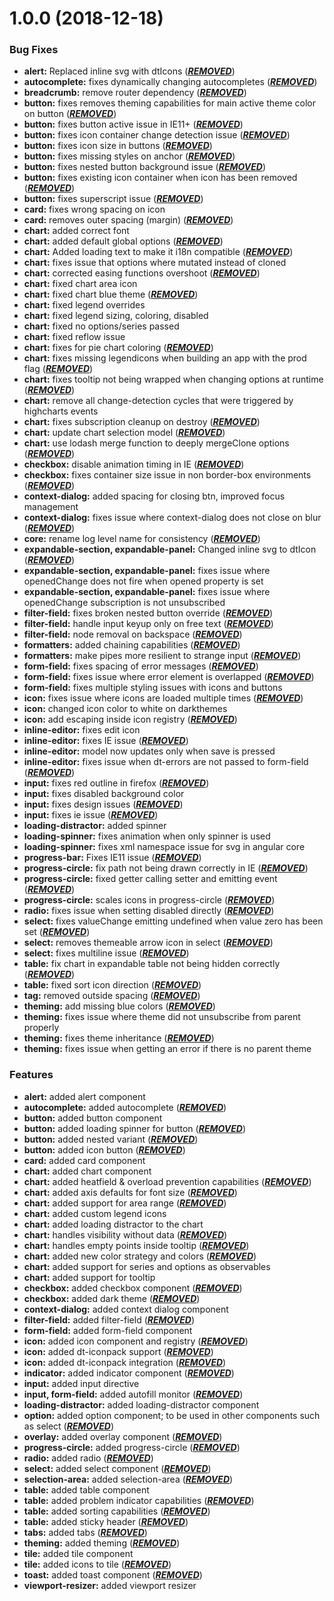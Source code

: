 # 1.0.0 (2018-12-18)


### Bug Fixes

* **alert:** Replaced inline svg with dtIcons ([***REMOVED***](***REMOVED***/***REMOVED***))
* **autocomplete:** fixes dynamically changing autocompletes ([***REMOVED***](***REMOVED***/***REMOVED***))
* **breadcrumb:** remove router dependency ([***REMOVED***](***REMOVED***/***REMOVED***))
* **button:** fixes removes theming capabilities for main active theme color on button ([***REMOVED***](***REMOVED***/***REMOVED***))
* **button:** fixes button active issue in IE11+ ([***REMOVED***](***REMOVED***/***REMOVED***))
* **button:** fixes icon container change detection issue ([***REMOVED***](***REMOVED***/***REMOVED***))
* **button:** fixes icon size in buttons ([***REMOVED***](***REMOVED***/***REMOVED***))
* **button:** fixes missing styles on anchor ([***REMOVED***](***REMOVED***/***REMOVED***))
* **button:** fixes nested button background issue ([***REMOVED***](***REMOVED***/***REMOVED***))
* **button:** fixes existing icon container when icon has been removed ([***REMOVED***](***REMOVED***/***REMOVED***))
* **button:** fixes superscript issue ([***REMOVED***](***REMOVED***/***REMOVED***))
* **card:** fixes wrong spacing on icon
* **card:** removes outer spacing (margin) ([***REMOVED***](***REMOVED***/***REMOVED***))
* **chart:** added correct font
* **chart:** added default global options ([***REMOVED***](***REMOVED***/***REMOVED***))
* **chart:** Added loading text to make it i18n compatible ([***REMOVED***](***REMOVED***/***REMOVED***))
* **chart:** fixes issue that options where mutated instead of cloned
* **chart:** corrected easing functions overshoot ([***REMOVED***](***REMOVED***/***REMOVED***))
* **chart:** fixed chart area icon 
* **chart:** fixed chart blue theme ([***REMOVED***](***REMOVED***/***REMOVED***))
* **chart:** fixed legend overrides 
* **chart:** fixed legend sizing, coloring, disabled 
* **chart:** fixed no options/series passed 
* **chart:** fixed reflow issue
* **chart:** fixes for pie chart coloring ([***REMOVED***](***REMOVED***/***REMOVED***))
* **chart:** fixes missing legendicons when building an app with the prod flag ([***REMOVED***](***REMOVED***/***REMOVED***))
* **chart:** fixes tooltip not being wrapped when changing options at runtime ([***REMOVED***](***REMOVED***/***REMOVED***)) 
* **chart:** remove all change-detection cycles that were triggered by highcharts events 
* **chart:** fixes subscription cleanup on destroy ([***REMOVED***](***REMOVED***/***REMOVED***))
* **chart:** update chart selection model ([***REMOVED***](***REMOVED***/***REMOVED***))
* **chart:** use lodash merge function to deeply mergeClone options ([***REMOVED***](***REMOVED***/***REMOVED***))
* **checkbox:** disable animation timing in IE ([***REMOVED***](***REMOVED***/***REMOVED***))
* **checkbox:** fixes container size issue in non border-box environments ([***REMOVED***](***REMOVED***/***REMOVED***))
* **context-dialog:** added spacing for closing btn, improved focus management
* **context-dialog:** fixes issue where context-dialog does not close on blur ([***REMOVED***](***REMOVED***/***REMOVED***))
* **core:** rename log level name for consistency ([***REMOVED***](***REMOVED***/***REMOVED***))
* **expandable-section, expandable-panel:** Changed inline svg to dtIcon ([***REMOVED***](***REMOVED***/***REMOVED***))
* **expandable-section, expandable-panel:** fixes issue where openedChange does not fire when opened property is set
* **expandable-section, expandable-panel:** fixes issue where openedChange subscription is not unsubscribed
* **filter-field:** fixes broken nested button override ([***REMOVED***](***REMOVED***/***REMOVED***))
* **filter-field:** handle input keyup only on free text ([***REMOVED***](***REMOVED***/***REMOVED***))
* **filter-field:** node removal on backspace ([***REMOVED***](***REMOVED***/***REMOVED***))
* **formatters:** added chaining capabilities ([***REMOVED***](***REMOVED***/***REMOVED***))
* **formatters:** make pipes more resilient to strange input ([***REMOVED***](***REMOVED***/***REMOVED***))
* **form-field:** fixes spacing of error messages ([***REMOVED***](***REMOVED***/***REMOVED***))
* **form-field:** fixes issue where error element is overlapped ([***REMOVED***](***REMOVED***/***REMOVED***))
* **form-field:** fixes multiple styling issues with icons and buttons 
* **icon:** fixes issue where icons are loaded multiple times ([***REMOVED***](***REMOVED***/***REMOVED***))
* **icon:** changed icon color to white on darkthemes
* **icon:** add escaping inside icon registry ([***REMOVED***](***REMOVED***/***REMOVED***)) 
* **inline-editor:** fixes edit icon 
* **inline-editor:** fixes IE issue ([***REMOVED***](***REMOVED***/***REMOVED***))
* **inline-editor:** model now updates only when save is pressed 
* **inline-editor:** fixes issue when dt-errors are not passed to form-field ([***REMOVED***](***REMOVED***/***REMOVED***))
* **input:** fixes red outline in firefox ([***REMOVED***](***REMOVED***/***REMOVED***))
* **input:** fixes disabled background color 
* **input:** fixes design issues ([***REMOVED***](***REMOVED***/***REMOVED***))
* **input:** fixes ie issue ([***REMOVED***](***REMOVED***/***REMOVED***))
* **loading-distractor:** added spinner
* **loading-spinner:** fixes animation when only spinner is used 
* **loading-spinner:** fixes xml namespace issue for svg in angular core 
* **progress-bar:** Fixes IE11 issue ([***REMOVED***](***REMOVED***/***REMOVED***))
* **progress-circle:** fix path not being drawn correctly in IE ([***REMOVED***](***REMOVED***/***REMOVED***))
* **progress-circle:** fixed getter calling setter and emitting event ([***REMOVED***](***REMOVED***/***REMOVED***))
* **progress-circle:** scales icons in progress-circle ([***REMOVED***](***REMOVED***/***REMOVED***))
* **radio:** fixes issue when setting disabled directly ([***REMOVED***](***REMOVED***/***REMOVED***))
* **select:** fixes valueChange emitting undefined when value zero has been set ([***REMOVED***](***REMOVED***/***REMOVED***))
* **select:** removes themeable arrow icon in select ([***REMOVED***](***REMOVED***/***REMOVED***))
* **select:** fixes multiline issue ([***REMOVED***](***REMOVED***/***REMOVED***))
* **table:** fix chart in expandable table not being hidden correctly ([***REMOVED***](***REMOVED***/***REMOVED***))
* **table:** fixed sort icon direction ([***REMOVED***](***REMOVED***/***REMOVED***))
* **tag:** removed outside spacing ([***REMOVED***](***REMOVED***/***REMOVED***))
* **theming:** add missing blue colors ([***REMOVED***](***REMOVED***/***REMOVED***))
* **theming:** fixes issue where theme did not unsubscribe from parent properly
* **theming:** fixes theme inheritance ([***REMOVED***](***REMOVED***/***REMOVED***))
* **theming:** fixes issue when getting an error if there is no parent theme 


### Features

* **alert:** added alert component
* **autocomplete:** added autocomplete ([***REMOVED***](***REMOVED***/***REMOVED***))
* **button:** added button component
* **button:** added loading spinner for button ([***REMOVED***](***REMOVED***/***REMOVED***))
* **button:** added nested variant ([***REMOVED***](***REMOVED***/***REMOVED***))
* **button:** added icon button ([***REMOVED***](***REMOVED***/***REMOVED***))
* **card:** added card component 
* **chart:** added chart component 
* **chart:** added heatfield & overload prevention capabilities ([***REMOVED***](***REMOVED***/***REMOVED***))
* **chart:** added axis defaults for font size ([***REMOVED***](***REMOVED***/***REMOVED***))
* **chart:** added support for area range ([***REMOVED***](***REMOVED***/***REMOVED***))
* **chart:** added custom legend icons 
* **chart:** added loading distractor to the chart 
* **chart:** handles visibility without data ([***REMOVED***](***REMOVED***/***REMOVED***))
* **chart:** handles empty points inside tooltip ([***REMOVED***](***REMOVED***/***REMOVED***))
* **chart:** added new color strategy and colors ([***REMOVED***](***REMOVED***/***REMOVED***))
* **chart:** added support for series and options as observables
* **chart:** added support for tooltip 
* **checkbox:** added checkbox component ([***REMOVED***](***REMOVED***/***REMOVED***))
* **checkbox:** added dark theme ([***REMOVED***](***REMOVED***/***REMOVED***))
* **context-dialog:** added context dialog component
* **filter-field:** added filter-field ([***REMOVED***](***REMOVED***/***REMOVED***))
* **form-field:** added form-field component 
* **icon:** added icon component and registry ([***REMOVED***](***REMOVED***/***REMOVED***))
* **icon:** added dt-iconpack support ([***REMOVED***](***REMOVED***/***REMOVED***))
* **icon:** added dt-iconpack integration ([***REMOVED***](***REMOVED***/***REMOVED***))
* **indicator:** added indicator component ([***REMOVED***](***REMOVED***/***REMOVED***))
* **input:** added input directive
* **input, form-field:** added autofill monitor ([***REMOVED***](***REMOVED***/***REMOVED***))
* **loading-distractor:** added loading-distractor component
* **option:** added option component; to be used in other components such as select ([***REMOVED***](***REMOVED***/***REMOVED***))
* **overlay:** added overlay component ([***REMOVED***](***REMOVED***/***REMOVED***))
* **progress-circle:** added progress-circle ([***REMOVED***](***REMOVED***/***REMOVED***))
* **radio:** added radio ([***REMOVED***](***REMOVED***/***REMOVED***))
* **select:** added select component ([***REMOVED***](***REMOVED***/***REMOVED***))
* **selection-area:** added selection-area ([***REMOVED***](***REMOVED***/***REMOVED***))
* **table:** added table component
* **table:** added problem indicator capabilities ([***REMOVED***](***REMOVED***/***REMOVED***))
* **table:** added sorting capabilities ([***REMOVED***](***REMOVED***/***REMOVED***))
* **table:** added sticky header ([***REMOVED***](***REMOVED***/***REMOVED***))
* **tabs:** added tabs ([***REMOVED***](***REMOVED***/***REMOVED***))
* **theming:** added theming ([***REMOVED***](***REMOVED***/***REMOVED***))
* **tile:** added tile component
* **tile:** added icons to tile ([***REMOVED***](***REMOVED***/***REMOVED***))
* **toast:** added toast component ([***REMOVED***](***REMOVED***/***REMOVED***))
* **viewport-resizer:** added viewport resizer 

